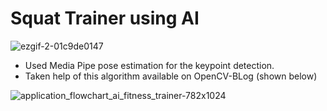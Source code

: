 # Squat Trainer using AI

![ezgif-2-01c9de0147](https://user-images.githubusercontent.com/86848360/233111601-9a435daf-6a81-4f6e-8f76-4a525c5f10ad.gif)

- Used Media Pipe pose estimation for the keypoint detection.
- Taken help of this algorithm available on OpenCV-BLog (shown below)

![application_flowchart_ai_fitness_trainer-782x1024](https://user-images.githubusercontent.com/86848360/233112019-2b04425a-b372-4b6d-8846-139a54861173.png)

